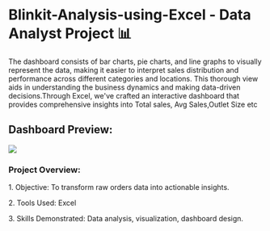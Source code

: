 # Blinkit-Analysis-using-Excel - Data Analyst Project 📊

The dashboard consists of  bar charts, pie charts, and line graphs to visually represent the data, making it easier to interpret sales distribution and performance across different categories and locations. This thorough view aids in understanding the business dynamics and making data-driven decisions.Through Excel, we've crafted an interactive dashboard that provides comprehensive insights into Total sales, Avg Sales,Outlet Size etc

<h2>Dashboard Preview:</h2>
<img src="https://github.com/user-attachments/assets/bf3fff16-eadf-4711-9230-67c3f9a8f994">

<h3>Project Overview:</h3>
<p>1. Objective: To transform raw orders data into actionable insights.</p>

<p>2. Tools Used: Excel</p>

<p>3. Skills Demonstrated: Data analysis, visualization, dashboard design.</p>

